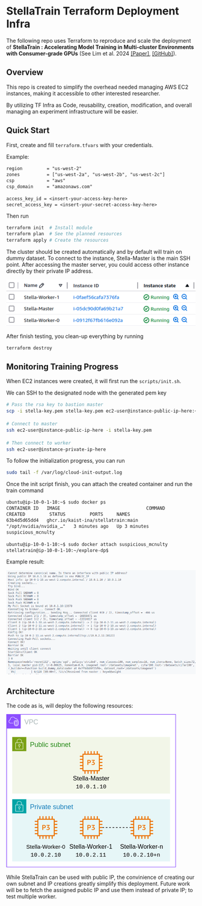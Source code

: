 # StellaTrain Terraform Deployment Infra

The following repo uses Terraform to reproduce and scale the deployment of **StellaTrain : Accelerating Model Training in Multi-cluster Environments with Consumer-grade GPUs** (See Lim et al. 2024 [[Paper]](https://dl.acm.org/doi/10.1145/3651890.3672228), [[GitHub]](https://github.com/kaist-ina/stellatrain)). 


## Overview

This repo is created to simplify the overhead needed managing AWS EC2 instances, making it accessible to other interested researcher.

By utilizing TF Infra as Code, reusability, creation, modification, and overall managing an experiment infrastructure will be easier.



## Quick Start

First, create and fill `terraform.tfvars` with your credentials.

Example:
```
region         = "us-west-2"
zones          = ["us-west-2a", "us-west-2b", "us-west-2c"]
csp            = "aws"
csp_domain     = "amazonaws.com"

access_key_id = <insert-your-access-key-here>
secret_access_key = <insert-your-secret-access-key-here>

```

Then run
```bash
terraform init  # Install module
terraform plan  # See the planned resources
terraform apply # Create the resources
```

The cluster should be created automatically and by default will train on dummy dataset. To connect to the instance, Stella-Master is the main SSH point.
After accessing the master server, you could access other instance directly by their private IP address.

![aws image](img/instance.png)

After finish testing, you clean-up everything by running
```bash
terraform destroy
```

## Monitoring Training Progress
When EC2 instances were created, it will first run the `scripts/init.sh`.

We can SSH to the designated node with the generated pem key
```bash
# Pass the rsa key to bastion master
scp -i stella-key.pem stella-key.pem ec2-user@instance-public-ip-here:~/.ssh/id_rsa

# Connect to master
ssh ec2-user@instance-public-ip-here -i stella-key.pem

# Then connect to worker
ssh ec2-user@instance-private-ip-here
```

To follow the initialization progress, you can run
```bash
sudo tail -f /var/log/cloud-init-output.log
```

Once the init script finish, you can attach the created container and run the train command
```
ubuntu@ip-10-0-1-10:~$ sudo docker ps
CONTAINER ID   IMAGE                                COMMAND                  CREATED         STATUS         PORTS     NAMES
63b4d5d65dd4   ghcr.io/kaist-ina/stellatrain:main   "/opt/nvidia/nvidia_…"   3 minutes ago   Up 3 minutes             suspicious_mcnulty

ubuntu@ip-10-0-1-10:~$ sudo docker attach suspicious_mcnulty
stellatrain@ip-10-0-1-10:~/explore-dp$
```

Example result:

![Result image](img/sample.png)


## Architecture
The code as is, will deploy the following resources:



![Architecture image](img/Stella.drawio.png)

While StellaTrain can be used with public IP, the convinience of creating our own subnet and IP creations greatly simplify this deployment. Future work will be to fetch the assigned public IP and use them instead of private IP; to test multiple worker.
